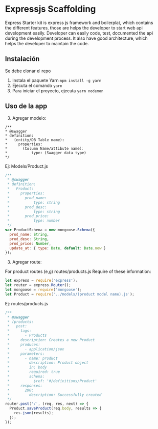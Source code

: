 # Expressjs Scaffolding

Express Starter kit is express js framework and boilerplat, which contains the different features, those are helps the developer to start web api development easily. Developer can easily code, test, documented the api during the development process. It also have good architecture, which helps the developer to maintain the code.

## Instalación

Se debe clonar el repo

1. Instala el paquete Yarn `npm install -g yarn`
2. Ejecuta el comando `yarn`
3. Para iniciar el proyecto, ejecuta `yarn nodemon`

## Uso de la app

3. Agregar modelo:

```swagger
/**
* @swagger
* definition:
*   (entity/DB Table name):
*     properties:
*       (Column Name/attibute name):
*           type: (Swagger data type)
*/
```

Ej: Models/Product.js

```javascript
/**
 * @swagger
 * definition:
 *   Product:
 *     properties:
 *       prod_name:
 *           type: string
 *       prod_desc:
 *           type: string
 *       prod_price:
 *           type: number
 */
var ProductSchema = new mongoose.Schema({
  prod_name: String,
  prod_desc: String,
  prod_price: Number,
  update_at: { type: Date, default: Date.now }
});
```

3. Agregar route:

For product routes (e,g) routes/products.js
Require of these information:

```javascript
let express = require('express');
let router = express.Router();
let mongoose = require('mongoose');
let Product = require('../models/(product model name).js');
```

Ej: routes/products.js

```javascript
/**
 * @swagger
 * /products:
 *   post:
 *     tags:
 *       - Products
 *     description: Creates a new Product
 *     produces:
 *       - application/json
 *     parameters:
 *       - name: product
 *         description: Product object
 *         in: body
 *         required: true
 *         schema:
 *           $ref: '#/definitions/Product'
 *     responses:
 *       200:
 *         description: Successfully created
 */
router.post('/', (req, res, next) => {
  Product.saveProduct(req.body, results => {
    res.json(results);
  });
});
```
